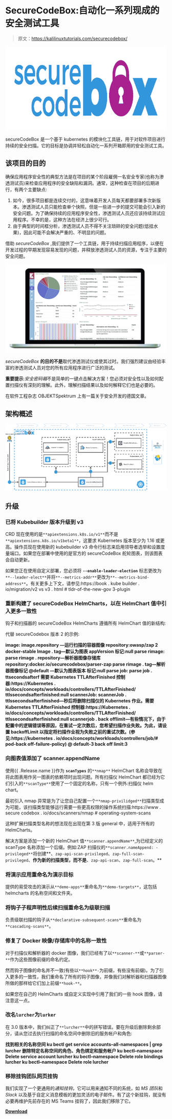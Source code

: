 # SecureCodeBox:自动化一系列现成的安全测试工具

> 原文：<https://kalilinuxtutorials.com/securecodebox/>

[![](img//099e5aaaa75c2f4efa9bcc8d47014ce7.png)](https://blogger.googleusercontent.com/img/b/R29vZ2xl/AVvXsEiUmlU-vUycjuq-VstgWIpS9pzbbFJd7lMG5tgWni96enM2rnqy5hGyO6Z1LIGZrWUoEbdIwKrEqrdwWUr3cUddimpCI8Qd48VqiOrJpTcR2S_EALOvu2ogg_GFlfkZLVbL7jU6LIRSA3EOPmoH8mttiVUUhHHqlXWF-ckUeLLXBjAgoNk5xeqb1DHP/s728/securecodebox-logo-svg.png)

secureCodeBox 是一个基于 kubernetes 的模块化工具链，用于对软件项目进行持续的安全扫描。它的目标是协调并轻松自动化一系列开箱即用的安全测试工具。

## 该项目的目的

确保应用程序安全性的典型方法是在项目的某个阶段雇佣一名安全专家(也称为渗透测试员)来检查应用程序的安全缺陷和漏洞。通常，这种检查在项目的后期进行，有两个主要缺点:

1.  如今，很多项目都是连续交付的，这意味着开发人员每天都要部署多次新版本。渗透测试人员只能检查单个快照，但是一些进一步的提交可能会引入新的安全问题。为了确保持续的应用程序安全性，渗透测试人员还应该持续测试应用程序。不幸的是，这种方法在经济上很少可行。
2.  由于典型的时间框分析，渗透测试人员不得不关注琐碎的安全问题(低挂水果)，因此可能不会解决严重的、不明显的问题。

借助 *secureCodeBox* ,我们提供了一个工具链，用于持续扫描应用程序，以便在开发过程的早期发现容易发现的问题，并释放渗透测试人员的资源，专注于主要的安全问题。

![](img//4e64b63a38c294a966c94b2a12a39e6b.png)

*secureCodeBox* **的目的不是**取代渗透测试仪或使其过时。我们强烈建议由经验丰富的渗透测试人员对您的所有应用程序进行广泛的测试。

**重要提示**:*安全密码箱*不是简单的一键点击解决方案！您必须对安全性以及如何配置扫描仪有深刻的理解。此外，理解扫描结果以及如何解释它们也是必要的。

在软件工程杂志 OBJEKTSpektrum 上有一篇关于安全开发的德国文章。

## 架构概述

![](img//122265645132d50fce54ffce01d37a03.png)

## 升级

### 已将 Kubebuilder 版本升级到 v3

CRD 现在使用的是`**apiextensions.k8s.io/v1**`而不是`**apiextensions.k8s.io/v1beta1**`，这要求 Kubernetes 版本至少为 1.16 或更高。操作员现在使用新的 kubebuilder v3 命令行标志来启用领导者选举和设置度量端口。如果您在部署中使用的是官方的 secureCodeBox 舵轮图表，则该图表会自动更新。

如果您正在使用自定义部署，您必须将 **`--enable-leader-election`** 标志更改为`**--leader-elect**`并将`**--metrics-addr**`更改为`**--metrics-bind-address**`。有关更多上下文，请参见:https://book . kube builder . io/migration/v2 vs v3 . html # tldr-of-the-new-gov 3-plugin

### 重新构建了 secureCodeBox HelmCharts，以在 HelmChart 值中引入更多一致性

钩子和扫描器的 secureCodeBox HelmCharts 遵循所有 HelmChart 值的新结构:

代替 secureCodebox 版本 2 的示例:

**image:
image.repository —运行扫描的容器图像
repository:owasp/zap 2 docker-stable
Image . tag—默认为图表 appVersion
标记:null
parse rimage:
parse rimage . repository—解析器图像存储库
repository:docker.io/securecodebox/parser-zap
parse rimage . tag—解析器图像标记
@default —默认为图表版本
标记:null
parse job:
parse job . ttsecondsafterf 需要 Kubernetes TTLAfterFinished 控制器:https://Kubernetes . io/docs/concepts/workloads/controllers/TTLAfterFinished/
ttlssecondsafterfinished:null
scannerJob:
scannerJob . ttlssecondsafterfinished—秒后将删除扫描仪的 Kubernetes 作业。需要 Kubernetes TTLAfterFinished 控制器:https://Kubernetes . io/docs/concepts/workloads/controllers/TTLAfterFinished/
ttlssecondsafterfinished:null
scannerjob . back offlimit—有些情况下，由于配置中的逻辑错误等原因，在重试一定次数后，您希望扫描作业失败。为此，请设置 backoffLimit 以指定将扫描作业视为失败之前的重试次数。(参见:https://kubernetes . io/docs/concepts/workloads/controllers/job/# pod-back off-failure-policy)
@ default-3
back off limit:3**

### 向图表值添加了 scanner.appendName

使用{{ .Release.name }}作为 **`scanTypes`** 的`**nmap**` HelmChart 名称会导致在将此图表用作另一图表的依赖项时出现问题。所有扫描仪 HelmChart 都已经为它们引入的`**scanType**`使用了一个固定的名称，只有一个例外:扫描仪 helm chart。

最初引入 nmap 异常是为了让您自己配置一个`**nmap-privilidged**`扫描类型成为可能，该扫描类型能够运行需要一些更高权限的操作系统扫描:https://www . secure codebox . io/docs/scanners/nmap # operating-system-scans

这种扩展扫描类型名称的想法现在出现在第 3 版 general 中，适用于所有的 HelmCharts。

解决方案是添加一个新的 HelmChart 值`**scanner.appendName**`,为已经定义的 scanType 名称添加一个后缀。例如:ZAP 扫描仪的`**scanner.nameAppend: -privileged**`将创建**、`zap-api-scan-privileged`、`zap-full-scan-privileged`、**作为新的扫描类型，而不是**、`zap-api-scan`、`zap-full-scan`。**

### 将演示应用重命名为演示目标

提供的易受攻击的演示从`**demo-apps**`重命名为`**demo-targets**`，这包括 helmcharts 的名称空间和文件夹。

### 将钩子子程声明性后续扫描重命名为级联扫描

负责级联扫描的钩子从`**declarative-subsequent-scans**`重命名为`**cascading-scans**`。

### 修复了 Docker 映像/存储库中的名称一致性

对于扫描仪和解析器的 docker 图像，我们已经有了以`**scanner-**`或`**parser-**`作为这些图像前缀的命名约定。

然而钩子图像的命名并不一致(有些以`**hook**-`为前缀，有些没有前缀)。为了引入更多的一致性，我们重命名了所有的钩子图像，并像我们对解析器和扫描器图像所做的那样给它们加上前缀`**hook-**`。

如果您在自己的 HelmCharts 或自定义实现中引用了我们的一些 hook 图像，请注意这一点。

### 改名`lurcher`为`lurker`

在 3.0 版本中，我们纠正了`**lurcher**`中的拼写错误。要在升级后删除剩余部分，请从您过去执行扫描的命名空间中删除旧的服务帐户和角色:

**找到相关的名称空间
ku bectl get service accounts–all-namespaces | grep lurcher
删除特定名称空间的角色、角色绑定和服务帐户
ku bectl–namespace Delete service account lurcher
ku bectl–namespace Delete role bindings lurcher
ku bectl–namespace Delete role lurcher**

### 移除挂钩团队网页挂钩

我们实现了一个更通用的*通知挂钩*，它可以用来通知不同的系统，如 *MS 团队*和 *Slack* 以及基于自定义消息模板的更加灵活的电子邮件。有了这个新挂钩，就没有必要再维护先前存在的 MS Teams 挂钩了，因此我们移除了它。

[**Download**](https://github.com/secureCodeBox/secureCodeBox#architecture-overview)